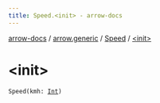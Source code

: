```yaml
---
title: Speed.<init> - arrow-docs
---
```


[arrow-docs](../../index.html) / [arrow.generic](../index.html) / [Speed](index.html) / [&lt;init&gt;](./-init-.html)

# &lt;init&gt;

`Speed(kmh: `[`Int`](https://kotlinlang.org/api/latest/jvm/stdlib/kotlin/-int/index.html)`)`